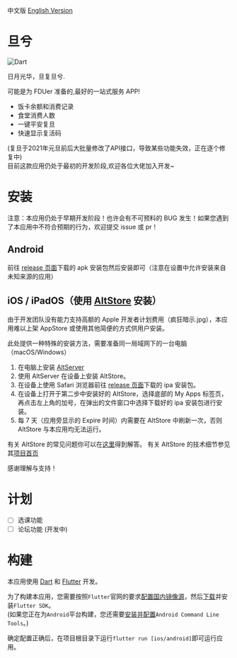 中文版 [English Version](README_EN.md)
# 旦兮
![Dart](https://github.com/w568w/DanXi/workflows/Dart/badge.svg)  
  
日月光华，旦复旦兮.  
  
可能是为 FDUer 准备的,最好的一站式服务 APP!  

- 饭卡余额和消费记录
- 食堂消费人数
- 一键平安复旦
- 快速显示复活码

(复旦于2021年元旦前后大批量修改了API接口，导致某些功能失效，正在逐个修复中)  
目前这款应用仍处于最初的开发阶段,欢迎各位大佬加入开发~

# 安装
注意：本应用仍处于早期开发阶段！也许会有不可预料的 BUG 发生！如果您遇到了本应用中不符合预期的行为，欢迎提交 issue 或 pr！
## Android
前往 [release 页面](https://github.com/w568w/DanXi/releases)下载的 apk 安装包然后安装即可（注意在设置中允许安装来自未知来源的应用）

## iOS / iPadOS（使用 [AltStore](https://altstore.io) 安装）
  
由于开发团队没有能力支持高额的 Apple 开发者计划费用（疯狂暗示.jpg），本应用难以上架 AppStore 或使用其他简便的方式供用户安装。
  
此处提供一种特殊的安装方法，需要准备同一局域网下的一台电脑（macOS/Windows）
  
1. 在电脑上安装 [AltServer](https://altstore.io)
2. 使用 AltServer 在设备上安装 AltStore。
3. 在设备上使用 Safari 浏览器前往 [release 页面](https://github.com/w568w/DanXi/releases)下载的 ipa 安装包。
4. 在设备上打开于第二步中安装好的 AltStore，选择底部的 My Apps 标签页，再点击左上角的加号，在弹出的文件窗口中选择下载好的 ipa 安装包进行安装。
5. 每 7 天（应用旁显示的 Expire 时间）内需要在 AltStore 中刷新一次，否则 AltStore 与本应用均无法运行。
  
有关 AltStore 的常见问题你可以在[这里](https://altstore.io/faq/)得到解答。
有关 AltStore 的技术细节参见其[项目首页](https://github.com/rileytestut/AltStore)
  
感谢理解与支持！

# 计划 
- [ ] 选课功能
- [ ] 论坛功能 (开发中)

# 构建
本应用使用 [Dart](https://dart.cn/) 和 [Flutter](https://flutter.cn/) 开发。  
  
为了构建本应用，您需要按照`Flutter`官网的要求[配置国内镜像源](https://flutter.cn/community/china)，然后[下载](https://flutter.cn/docs/get-started/install)并安装`Flutter SDK`。    
(如果您正在为`Android`平台构建，您还需要[安装并配置](https://developer.android.google.cn/studio)`Android Command Line Tools`。)  

确定配置正确后，在项目根目录下运行`flutter run [ios/android]`即可运行应用。